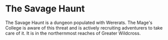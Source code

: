# The Savage Haunt

The Savage Haunt is a dungeon populated with Wererats. The Mage's College is aware of this threat and is actively recruiting adventurers to take care of it. It is in the northernmost reaches of Greater Wildcross.